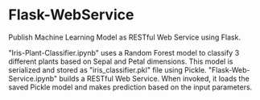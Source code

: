 # Flask-WebService
Publish Machine Learning Model as RESTful Web Service using Flask.

"Iris-Plant-Classifier.ipynb" uses a Random Forest model to classify 3 different plants based on Sepal and Petal dimensions. 
This model is serialized and stored as "iris_classifier.pkl" file using Pickle.
"Flask-Web-Service.ipynb" builds a RESTful Web Service. When invoked, it loads the saved Pickle model and makes prediction based on the input parameters. 
